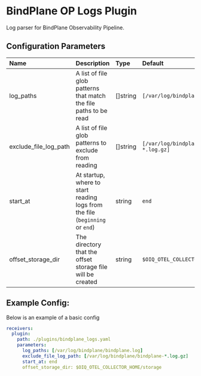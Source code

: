 # BindPlane OP Logs Plugin

Log parser for BindPlane Observability Pipeline.

## Configuration Parameters

| Name | Description | Type | Default | Required | Values |
|:-- |:-- |:-- |:-- |:-- |:-- |
| log_paths | A list of file glob patterns that match the file paths to be read | []string | `[/var/log/bindplane/bindplane.log]` | false |  |
| exclude_file_log_path | A list of file glob patterns to exclude from reading | []string | `[/var/log/bindplane/bindplane-*.log.gz]` | false |  |
| start_at | At startup, where to start reading logs from the file (`beginning` or `end`) | string | `end` | false | `beginning`, `end` |
| offset_storage_dir | The directory that the offset storage file will be created | string | `$OIQ_OTEL_COLLECTOR_HOME/storage` | false |  |

## Example Config:

Below is an example of a basic config

```yaml
receivers:
  plugin:
    path: ./plugins/bindplane_logs.yaml
    parameters:
      log_paths: [/var/log/bindplane/bindplane.log]
      exclude_file_log_path: [/var/log/bindplane/bindplane-*.log.gz]
      start_at: end
      offset_storage_dir: $OIQ_OTEL_COLLECTOR_HOME/storage
```
